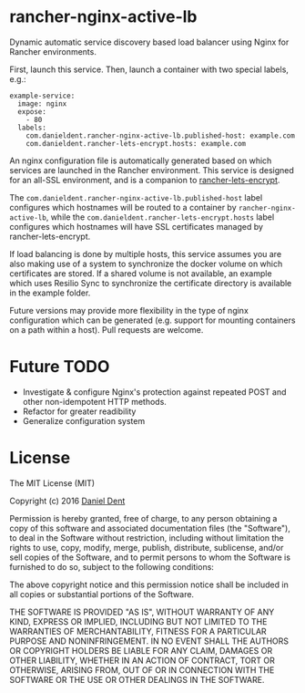 # rancher-nginx-active-lb

Dynamic automatic service discovery based load balancer using Nginx for Rancher environments.

First, launch this service. Then, launch a container with two special labels, e.g.:

```
example-service:
  image: nginx
  expose:
    - 80
  labels:
    com.danieldent.rancher-nginx-active-lb.published-host: example.com
    com.danieldent.rancher-lets-encrypt.hosts: example.com
```

An nginx configuration file is automatically generated based on which services are launched in the Rancher environment.
This service is designed for an all-SSL environment, and is a companion to
[rancher-lets-encrypt](https://gitlab.com/DanielDent/rancher-lets-encrypt).

The `com.danieldent.rancher-nginx-active-lb.published-host` label configures which hostnames will be routed to a
container by `rancher-nginx-active-lb`, while the `com.danieldent.rancher-lets-encrypt.hosts` label configures which
hostnames will have SSL certificates managed by rancher-lets-encrypt.

If load balancing is done by multiple hosts, this service assumes you are also making use of a system to synchronize the
docker volume on which certificates are stored. If a shared volume is not available, an example which uses Resilio Sync
to synchronize the certificate directory is available in the example folder.

Future versions may provide more flexibility in the type of nginx configuration which can be generated (e.g. support
for mounting containers on a path within a host). Pull requests are welcome.

# Future TODO

  * Investigate & configure Nginx's protection against repeated POST and other non-idempotent HTTP methods.
  * Refactor for greater readibility
  * Generalize configuration system

# License

The MIT License (MIT)

Copyright (c) 2016 [Daniel Dent](https://www.danieldent.com/)

Permission is hereby granted, free of charge, to any person obtaining a copy of this software and associated
documentation files (the "Software"), to deal in the Software without restriction, including without limitation the
rights to use, copy, modify, merge, publish, distribute, sublicense, and/or sell copies of the Software, and to permit
persons to whom the Software is furnished to do so, subject to the following conditions:

The above copyright notice and this permission notice shall be included in all copies or substantial portions of the
Software.

THE SOFTWARE IS PROVIDED "AS IS", WITHOUT WARRANTY OF ANY KIND, EXPRESS OR IMPLIED, INCLUDING BUT NOT LIMITED TO THE
WARRANTIES OF MERCHANTABILITY, FITNESS FOR A PARTICULAR PURPOSE AND NONINFRINGEMENT. IN NO EVENT SHALL THE AUTHORS OR
COPYRIGHT HOLDERS BE LIABLE FOR ANY CLAIM, DAMAGES OR OTHER LIABILITY, WHETHER IN AN ACTION OF CONTRACT, TORT OR
OTHERWISE, ARISING FROM, OUT OF OR IN CONNECTION WITH THE SOFTWARE OR THE USE OR OTHER DEALINGS IN THE SOFTWARE.

